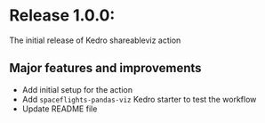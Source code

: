 # Release 1.0.0:

The initial release of Kedro shareableviz action

## Major features and improvements

- Add initial setup for the action
- Add `spaceflights-pandas-viz` Kedro starter to test the workflow
- Update README file
